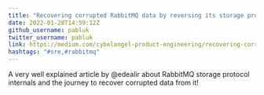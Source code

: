 ```yaml
---
title: "Recovering corrupted RabbitMQ data by reversing its storage protocol"
date: 2022-01-28T14:59:12Z
github_username: pabluk
twitter_username: pabluk
link: https://medium.com/cybelangel-product-engineering/recovering-corrupted-rabbitmq-data-by-reversing-its-storage-protocol-part-1-bed2501d0fa9
hashtags: "#sre,#rabbitmq"
---
```

A very well explained article by @edealir about RabbitMQ storage protocol internals and the journey to recover corrupted data from it!

